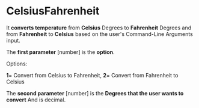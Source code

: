 # CelsiusFahrenheit
It **converts temperature** from **Celsius**  Degrees to **Fahrenheit** Degrees and from **Fahrenheit** to **Celsius** based on the user's Command-Line Arguments input.  

The **first parameter** [number] is the  **option**. 

Options: 

**1**= Convert from Celsius to Fahrenheit,
**2**= Convert from Fahrenheit to Celsius 

The **second parameter** [number] is the  **Degrees that the user wants to convert** And is decimal. 
